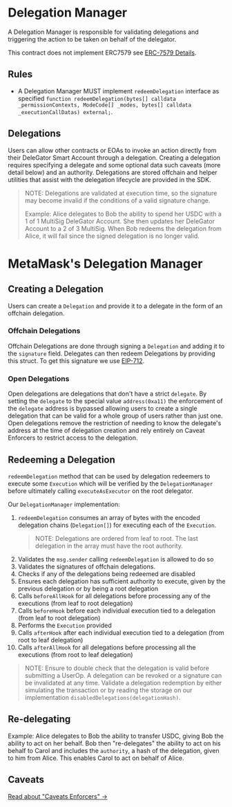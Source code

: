 # Delegation Manager

A Delegation Manager is responsible for validating delegations and triggering the action to be taken on behalf of the delegator.

This contract does not implement ERC7579 see [ERC-7579 Details](/documents/PartialERC7579.md).

## Rules

- A Delegation Manager MUST implement `redeemDelegation` interface as specified `function redeemDelegation(bytes[] calldata _permissionContexts, ModeCode[] _modes, bytes[] calldata _executionCallDatas) external;`.

## Delegations

Users can allow other contracts or EOAs to invoke an action directly from their DeleGator Smart Account through a delegation. Creating a delegation requires specifying a delegate and some optional data such caveats (more detail below) and an authority. Delegations are stored offchain and helper utilities that assist with the delegation lifecycle are provided in the SDK.

> NOTE: Delegations are validated at execution time, so the signature may become invalid if the conditions of a valid signature change.
>
> Example: Alice delegates to Bob the ability to spend her USDC with a 1 of 1 MultiSig DeleGator Account. She then updates her DeleGator Account to a 2 of 3 MultiSig. When Bob redeems the delegation from Alice, it will fail since the signed delegation is no longer valid.

# MetaMask's Delegation Manager

## Creating a Delegation

Users can create a `Delegation` and provide it to a delegate in the form of an offchain delegation.

### Offchain Delegations

Offchain Delegations are done through signing a `Delegation` and adding it to the `signature` field. Delegates can then redeem Delegations by providing this struct. To get this signature we use [EIP-712](https://eips.ethereum.org/EIPS/eip-712).

### Open Delegations

Open delegations are delegations that don't have a strict `delegate`. By setting the `delegate` to the special value `address(0xa11)` the enforcement of the `delegate` address is bypassed allowing users to create a single delegation that can be valid for a whole group of users rather than just one. Open delegations remove the restriction of needing to know the delegate's address at the time of delegation creation and rely entirely on Caveat Enforcers to restrict access to the delegation.

## Redeeming a Delegation

`redeemDelegation` method that can be used by delegation redeemers to execute some `Execution` which will be verified by the `DelegationManager` before ultimately calling `executeAsExecutor` on the root delegator.

Our `DelegationManager` implementation:

1. `redeemDelegation` consumes an array of bytes with the encoded delegation chains (`Delegation[]`) for executing each of the `Execution`.
   > NOTE: Delegations are ordered from leaf to root. The last delegation in the array must have the root authority.
2. Validates the `msg.sender` calling `redeemDelegation` is allowed to do so
3. Validates the signatures of offchain delegations.
4. Checks if any of the delegations being redeemed are disabled
5. Ensures each delegation has sufficient authority to execute, given by the previous delegation or by being a root delegation
6. Calls `beforeAllHook` for all delegations before processing any of the executions (from leaf to root delegation)
7. Calls `beforeHook` before each individual execution tied to a delegation (from leaf to root delegation)
8. Performs the `Execution` provided
9. Calls `afterHook` after each individual execution tied to a delegation (from root to leaf delegation)
10. Calls `afterAllHook` for all delegations before processing all the executions (from root to leaf delegation)

> NOTE: Ensure to double check that the delegation is valid before submitting a UserOp. A delegation can be revoked or a signature can be invalidated at any time.
> Validate a delegation redemption by either simulating the transaction or by reading the storage on our implementation `disabledDelegations(delegationHash)`.

## Re-delegating

Example: Alice delegates to Bob the ability to transfer USDC, giving Bob the ability to act on her behalf. Bob then "re-delegates" the ability to act on his behalf to Carol and includes the `authority`, a hash of the delegation, given to him from Alice. This enables Carol to act on behalf of Alice.

## Caveats

[Read about "Caveats Enforcers" ->](/documents/CaveatEnforcers.md)
